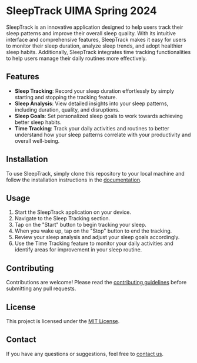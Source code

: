 # SleepTrack UIMA Spring 2024

SleepTrack is an innovative application designed to help users track their sleep patterns and improve their overall sleep quality. With its intuitive interface and comprehensive features, SleepTrack makes it easy for users to monitor their sleep duration, analyze sleep trends, and adopt healthier sleep habits. Additionally, SleepTrack integrates time tracking functionalities to help users manage their daily routines more effectively.

## Features

- **Sleep Tracking**: Record your sleep duration effortlessly by simply starting and stopping the tracking feature.
- **Sleep Analysis**: View detailed insights into your sleep patterns, including duration, quality, and disruptions.
- **Sleep Goals**: Set personalized sleep goals to work towards achieving better sleep habits.
- **Time Tracking**: Track your daily activities and routines to better understand how your sleep patterns correlate with your productivity and overall well-being.

## Installation

To use SleepTrack, simply clone this repository to your local machine and follow the installation instructions in the [documentation](#).

## Usage

1. Start the SleepTrack application on your device.
2. Navigate to the Sleep Tracking section.
3. Tap on the "Start" button to begin tracking your sleep.
4. When you wake up, tap on the "Stop" button to end the tracking.
5. Review your sleep analysis and adjust your sleep goals accordingly.
6. Use the Time Tracking feature to monitor your daily activities and identify areas for improvement in your sleep routine.

## Contributing

Contributions are welcome! Please read the [contributing guidelines](CONTRIBUTING.md) before submitting any pull requests.

## License

This project is licensed under the [MIT License](LICENSE).

## Contact

If you have any questions or suggestions, feel free to [contact us](mailto:example@example.com).

